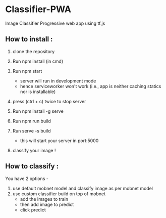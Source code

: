 # Classifier-PWA
Image Classifier Progressive web app using tf.js 

## How to install :

1) clone the repository
2) Run npm install (in cmd)
3) Run npm start
      - server will run in development mode
      - hence serviceworker won't work (i.e., app is neither caching statics nor is installable)
      
4) press (ctrl + c) twice to stop server
5) Run npm install -g serve
6) Run npm run build
7) Run serve -s build
      - this will start your server in port:5000
8) classify your image !

## How to classify :

You have 2 options -

1) use default mobnet model and classify image as per mobnet model
2) use custom classifier build on top of mobnet
      - add the images to train
      - then add image to predict
      - click predict
